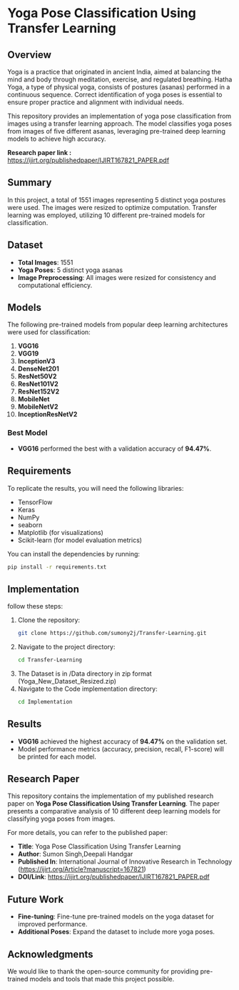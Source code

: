 # Yoga Pose Classification Using Transfer Learning

## Overview
Yoga is a practice that originated in ancient India, aimed at balancing the mind and body through meditation, exercise, and regulated breathing. Hatha Yoga, a type of physical yoga, consists of postures (asanas) performed in a continuous sequence. Correct identification of yoga poses is essential to ensure proper practice and alignment with individual needs.

This repository provides an implementation of yoga pose classification from images using a transfer learning approach. The model classifies yoga poses from images of five different asanas, leveraging pre-trained deep learning models to achieve high accuracy. 

<strong>Research paper link :</strong> https://ijirt.org/publishedpaper/IJIRT167821_PAPER.pdf

## Summary
In this project, a total of 1551 images representing 5 distinct yoga postures were used. The images were resized to optimize computation. Transfer learning was employed, utilizing 10 different pre-trained models for classification.

## Dataset
- **Total Images**: 1551
- **Yoga Poses**: 5 distinct yoga asanas
- **Image Preprocessing**: All images were resized for consistency and computational efficiency.

## Models
The following pre-trained models from popular deep learning architectures were used for classification:
1. **VGG16**
2. **VGG19**
3. **InceptionV3**
4. **DenseNet201**
5. **ResNet50V2**
6. **ResNet101V2**
7. **ResNet152V2**
8. **MobileNet**
9. **MobileNetV2**
10. **InceptionResNetV2**

### Best Model
- **VGG16** performed the best with a validation accuracy of **94.47%**.

## Requirements

To replicate the results, you will need the following libraries:
- TensorFlow
- Keras
- NumPy
- seaborn
- Matplotlib (for visualizations)
- Scikit-learn (for model evaluation metrics)

You can install the dependencies by running:

```bash
pip install -r requirements.txt
```
## Implementation
follow these steps:

1. Clone the repository:
    ```bash
    git clone https://github.com/sumony2j/Transfer-Learning.git
    ```
2. Navigate to the project directory:
    ```bash
    cd Transfer-Learning
    ```
3. The Dataset is in /Data directory in zip format (Yoga_New_Dataset_Resized.zip)
4. Navigate to the Code implementation directory:
    ```bash
    cd Implementation
    ```
## Results
- **VGG16** achieved the highest accuracy of **94.47%** on the validation set.
- Model performance metrics (accuracy, precision, recall, F1-score) will be printed for each model.

## Research Paper
This repository contains the implementation of my published research paper on **Yoga Pose Classification Using Transfer Learning**. The paper presents a comparative analysis of 10 different deep learning models for classifying yoga poses from images.

For more details, you can refer to the published paper:

- **Title**: Yoga Pose Classification Using Transfer Learning
- **Author**: Sumon Singh,Deepali Handgar
- **Published In**: International Journal of Innovative Research in Technology (https://ijirt.org/Article?manuscript=167821)
- **DOI/Link**: https://ijirt.org/publishedpaper/IJIRT167821_PAPER.pdf


## Future Work
- **Fine-tuning**: Fine-tune pre-trained models on the yoga dataset for improved performance.
- **Additional Poses**: Expand the dataset to include more yoga poses.

## Acknowledgments
We would like to thank the open-source community for providing pre-trained models and tools that made this project possible.



